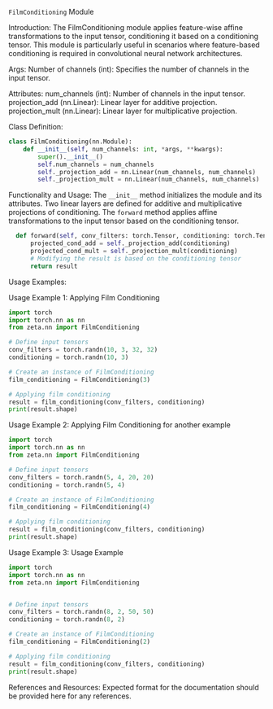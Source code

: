 `FilmConditioning` Module

Introduction:
The FilmConditioning module applies feature-wise affine transformations to the input tensor, conditioning it based on a conditioning tensor. This module is particularly useful in scenarios where feature-based conditioning is required in convolutional neural network architectures.

Args:
Number of channels (int): Specifies the number of channels in the input tensor.

Attributes:
num_channels (int): Number of channels in the input tensor.
projection_add (nn.Linear): Linear layer for additive projection.
projection_mult (nn.Linear): Linear layer for multiplicative projection.

Class Definition:
```python
class FilmConditioning(nn.Module):
    def __init__(self, num_channels: int, *args, **kwargs):
        super().__init__()
        self.num_channels = num_channels
        self._projection_add = nn.Linear(num_channels, num_channels)
        self._projection_mult = nn.Linear(num_channels, num_channels)
```

Functionality and Usage:
The `__init__` method initializes the module and its attributes. Two linear layers are defined for additive and multiplicative projections of conditioning. The `forward` method applies affine transformations to the input tensor based on the conditioning tensor.
```python
  def forward(self, conv_filters: torch.Tensor, conditioning: torch.Tensor):
      projected_cond_add = self._projection_add(conditioning)
      projected_cond_mult = self._projection_mult(conditioning)
      # Modifying the result is based on the conditioning tensor
      return result
```

Usage Examples:

Usage Example 1: Applying Film Conditioning
```python
import torch
import torch.nn as nn
from zeta.nn import FilmConditioning

# Define input tensors
conv_filters = torch.randn(10, 3, 32, 32)
conditioning = torch.randn(10, 3)

# Create an instance of FilmConditioning
film_conditioning = FilmConditioning(3)

# Applying film conditioning
result = film_conditioning(conv_filters, conditioning)
print(result.shape)
```

Usage Example 2: Applying Film Conditioning for another example
```python
import torch
import torch.nn as nn
from zeta.nn import FilmConditioning

# Define input tensors
conv_filters = torch.randn(5, 4, 20, 20)
conditioning = torch.randn(5, 4)

# Create an instance of FilmConditioning
film_conditioning = FilmConditioning(4)

# Applying film conditioning
result = film_conditioning(conv_filters, conditioning)
print(result.shape)
```

Usage Example 3: Usage Example
```python
import torch
import torch.nn as nn
from zeta.nn import FilmConditioning


# Define input tensors
conv_filters = torch.randn(8, 2, 50, 50)
conditioning = torch.randn(8, 2)

# Create an instance of FilmConditioning
film_conditioning = FilmConditioning(2)

# Applying film conditioning
result = film_conditioning(conv_filters, conditioning)
print(result.shape)
```

References and Resources:
Expected format for the documentation should be provided here for any references.
